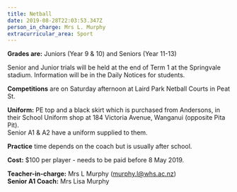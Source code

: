 ```yaml
---
title: Netball
date: 2019-08-28T22:03:53.347Z
person_in_charge: Mrs L. Murphy
extracurricular_area: Sport
---
```

**Grades are:** Juniors (Year 9 & 10) and Seniors (Year 11-13)

Senior and Junior trials will be held at the end of Term 1 at the Springvale stadium.
Information will be in the Daily Notices for students.

**Competitions** are on Saturday afternoon at Laird Park Netball Courts in Peat St.

**Uniform:** PE top and a black skirt which is purchased from Andersons, in their School Uniform shop at 184 Victoria Avenue, Wanganui (opposite Pita Pit).\
Senior A1 & A2 have a uniform supplied to them.

**Practice** time depends on the coach but is usually after school.

**Cost:** $100 per player - needs to be paid before 8 May 2019.

**Teacher-in-charge:** Mrs L Murphy (murphy.l@whs.ac.nz)\
**Senior A1 Coach:** Mrs Lisa Murphy
